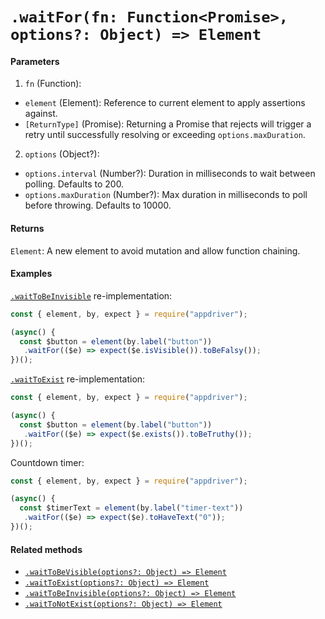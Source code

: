 # `.waitFor(fn: Function<Promise>, options?: Object) => Element`

#### Parameters

1. `fn` (Function):
  - `element` (Element): Reference to current element to apply assertions against.
  - `[ReturnType]` (Promise): Returning a Promise that rejects will trigger a retry until successfully resolving or exceeding `options.maxDuration`.
2. `options` (Object?):
  - `options.interval` (Number?): Duration in milliseconds to wait between polling. Defaults to 200.
  - `options.maxDuration` (Number?): Max duration in milliseconds to poll before throwing. Defaults to 10000.

#### Returns

`Element`: A new element to avoid mutation and allow function chaining.

#### Examples

[`.waitToBeInvisible`](./waitToBeInvisible.md) re-implementation:

```javascript
const { element, by, expect } = require("appdriver");

(async() {
  const $button = element(by.label("button"))
   .waitFor(($e) => expect($e.isVisible()).toBeFalsy());
})();
```

[`.waitToExist`](./waitToExist.md) re-implementation:

```javascript
const { element, by, expect } = require("appdriver");

(async() {
  const $button = element(by.label("button"))
   .waitFor(($e) => expect($e.exists()).toBeTruthy());
})();
```

Countdown timer:

```javascript
const { element, by, expect } = require("appdriver");

(async() {
  const $timerText = element(by.label("timer-text"))
   .waitFor(($e) => expect($e).toHaveText("0"));
})();
```

#### Related methods

- [`.waitToBeVisible(options?: Object) => Element`](./waitToBeVisible.md)
- [`.waitToExist(options?: Object) => Element`](./waitToExist.md)
- [`.waitToBeInvisible(options?: Object) => Element`](./waitToBeInvisible.md)
- [`.waitToNotExist(options?: Object) => Element`](./waitToNotExist.md)
